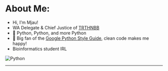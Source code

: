 # About Me:
- Hi, I’m Mjau!
- WA Delegate & Chief Justice of [TRTHNBB](https://www.nationstates.net/region=the_region_that_has_no_big_banks)
- 🐍 Python, Python, and more Python
- 👾 Big fan of the [Google Python Style Guide](https://google.github.io/styleguide/pyguide.html), clean code makes me happy!
- Bioinformatics student IRL

![Python](https://img.shields.io/badge/python-3670A0?style=for-the-badge&logo=python&logoColor=ffdd54)


---

